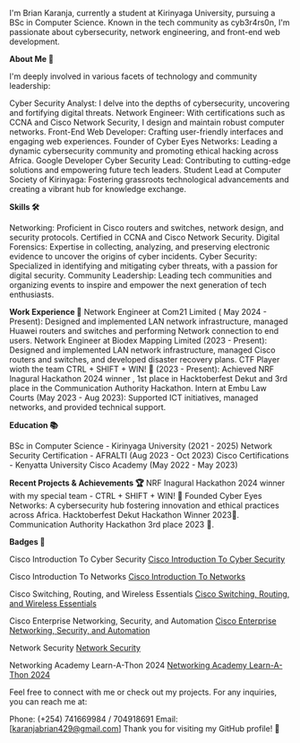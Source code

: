 I'm Brian Karanja, currently a student at Kirinyaga University, pursuing a BSc in Computer Science. Known in the tech community as cyb3r4rs0n, I'm passionate about cybersecurity, network engineering, and front-end web development.

**About Me 🌟**

I'm deeply involved in various facets of technology and community leadership:

Cyber Security Analyst: I delve into the depths of cybersecurity, uncovering and fortifying digital threats.
Network Engineer: With certifications such as CCNA and Cisco Network Security, I design and maintain robust computer networks.
Front-End Web Developer: Crafting user-friendly interfaces and engaging web experiences.
Founder of Cyber Eyes Networks: Leading a dynamic cybersecurity community and promoting ethical hacking across Africa.
Google Developer Cyber Security Lead: Contributing to cutting-edge solutions and empowering future tech leaders.
Student Lead at Computer Society of Kirinyaga: Fostering grassroots technological advancements and creating a vibrant hub for knowledge exchange.

**Skills 🛠️**

Networking: Proficient in Cisco routers and switches, network design, and security protocols. Certified in CCNA and Cisco Network Security.
Digital Forensics: Expertise in collecting, analyzing, and preserving electronic evidence to uncover the origins of cyber incidents.
Cyber Security: Specialized in identifying and mitigating cyber threats, with a passion for digital security.
Community Leadership: Leading tech communities and organizing events to inspire and empower the next generation of tech enthusiasts.

**Work Experience 🚀**
Network Engineer at Com21 Limited ( May 2024 - Present): Designed and implemented LAN network infrastructure, managed Huawei routers and switches and performing Network connection to end users.
Network Engineer at Biodex Mapping Limited (2023 - Present): Designed and implemented LAN network infrastructure, managed Cisco routers and switches, and developed disaster recovery plans.
CTF Player wioth the team CTRL + SHIFT + WIN! 🌟 (2023 - Present): Achieved NRF Inagural Hackathon 2024 winner , 1st place in Hacktoberfest Dekut and 3rd place in the Communication Authority Hackathon.
Intern at Embu Law Courts (May 2023 - Aug 2023): Supported ICT initiatives, managed networks, and provided technical support.

**Education 📚**

BSc in Computer Science - Kirinyaga University (2021 - 2025)
Network Security Certification - AFRALTI (Aug 2023 - Oct 2023)
Cisco Certifications - Kenyatta University Cisco Academy (May 2022 - May 2023)

**Recent Projects & Achievements 🏆**
NRF Inagural Hackathon 2024 winner with my special team - CTRL + SHIFT + WIN! 🌟
Founded Cyber Eyes Networks: A cybersecurity hub fostering innovation and ethical practices across Africa.
Hacktoberfest Dekut Hackathon Winner 2023🌟.
Communication Authority Hackathon 3rd place 2023 🌟.

**Badges 🏅**

Cisco Introduction To Cyber Security [Cisco Introduction To Cyber Security](https://www.credly.com/badges/ebad8e63-e0ba-427a-8f1b-e03047ebd3ca/public_url)

Cisco Introduction To Networks [Cisco Introduction To Networks](https://www.credly.com/badges/076858b9-3287-42f3-83bb-9aa56c6fc720/public_url)

Cisco Switching, Routing, and Wireless Essentials [Cisco Switching, Routing, and Wireless Essentials](https://www.credly.com/badges/0d6cef94-bfcf-498d-8bb2-52a80fbb2ead/public_url)

Cisco Enterprise Networking, Security, and Automation [Cisco Enterprise Networking, Security, and Automation](https://www.credly.com/badges/c505f441-3085-46b3-ba90-5481f4e4ed18/public_url)

Network Security  [Network Security](https://www.credly.com/badges/5b95bb16-d2ff-4774-99a6-fca3358d3e45/public_url)

Networking Academy Learn-A-Thon 2024 [Networking Academy Learn-A-Thon 2024](https://www.credly.com/badges/6a71c78b-2567-49cf-a89e-cff3c4ef479e/public_url)


Feel free to connect with me or check out my projects. For any inquiries, you can reach me at:

Phone: (+254) 741669984 / 704918691
Email: [karanjabrian429@gmail.com]
Thank you for visiting my GitHub profile! 🚀


